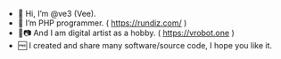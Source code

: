- 👋 Hi, I’m @ve3 (Vee).
- 🤖 I’m PHP programmer. ( https://rundiz.com/ )
- 🎨📷 And I am digital artist as a hobby. ( https://vrobot.one )
- 🆓 I created and share many software/source code, I hope you like it.

<!---
ve3/ve3 is a ✨ special ✨ repository because its `README.md` (this file) appears on your GitHub profile.
You can click the Preview link to take a look at your changes.
--->
